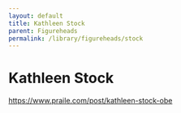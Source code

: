 ```yaml
---
layout: default
title: Kathleen Stock
parent: Figureheads
permalink: /library/figureheads/stock
---
```


# Kathleen Stock

https://www.praile.com/post/kathleen-stock-obe
